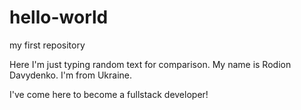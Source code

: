 # hello-world
my first repository


Here I'm just typing random text for comparison.
My name is Rodion Davydenko.
I'm from Ukraine.

I've come here to become a fullstack developer!

